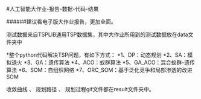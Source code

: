 #人工智能大作业-报告-数据-代码-结果

######建议看电子版大作业报告，更加全面。

测试数据来自TSPLIB通用TSP数据集，其中大作业所用到的测试数据放在data文件夹中

*整个python代码解决TSP问题，有如下方式：
  *1、DP：动态规划
  *2、SA：模拟退火
  *3、GA：遗传算法
  *4、ACO：蚁群算法
  *5、GA_ACO：混合蚁群-遗传算法
  *6、SOM：自组织网络
  *7、ORC_SOM：基于泛化竞争和局部渗透的改进SOM
  
收敛曲线 、 规划路径 、 规划过程gif文件都在result文件夹中。
